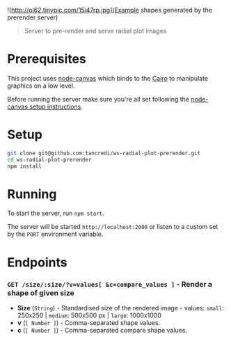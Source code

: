 ![http://oi62.tinypic.com/15i47rp.jpg](Example shapes generated by the prerender server)

> Server to pre-render and serve radial plot images

# Prerequisites

This project uses [node-canvas](https://github.com/Automattic/node-canvas) which binds to the [Cairo](http://cairographics.org/) to manipulate graphics on a low level.

Before running the server make sure you're all set following the [node-canvas setup instructions](https://github.com/Automattic/node-canvas#installation).

# Setup

```bash
git clone git@github.com:tancredi/ws-radial-plot-prerender.git
cd ws-radial-plot-prerender
npm install
```

# Running

To start the server, run `npm start`.

The server will be started `http://localhost:2000` or listen to a custom set by the `PORT` environment variable.

# Endpoints

### `GET /size/:size/?v=values[ &c=compare_values ]` - Render a shape of given size
* **Size** (`String`) - Standardised size of the rendered image - values: `small`: 250x250 | `medium`: 500x500 px | `large`: 1000x1000
* **v** (`[ Number ]`) - Comma-separated shape values.
* **c** (`[ Number ]`) - Comma-separated compare shape values.